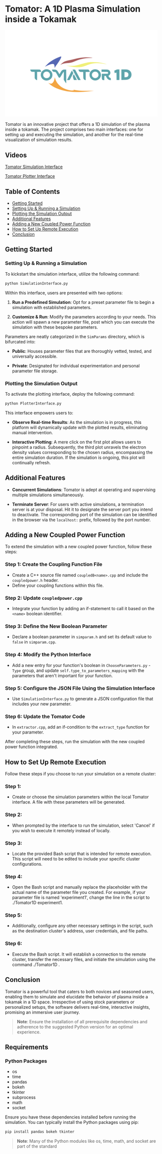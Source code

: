 # **Tomator: A 1D Plasma Simulation inside a Tokamak** 

![logo](logo/logocolor.svg)

Tomator is an innovative project that offers a 1D simulation of the plasma inside a tokamak. The project comprises two main interfaces: one for setting up and executing the simulation, and another for the real-time visualization of simulation results. 

## **Videos** 

[Tomator Simulation Interface](https://youtu.be/qyPUr26huhY) 

[Tomator Plotter Interface](https://youtu.be/1ATl7nQellM) 

## **Table of Contents** 

- [Getting Started](#getting-started) 
- [Setting Up & Running a Simulation](#setting-up--running-a-simulation) 
- [Plotting the Simulation Output](#plotting-the-simulation-output) 
- [Additional Features](#additional-features) 
- [Adding a New Coupled Power Function](#adding-a-new-coupled-power-function) 
- [How to Set Up Remote Execution](#how-to-set-up-remote-execution)
- [Conclusion](#conclusion) 

## **Getting Started** 

### **Setting Up & Running a Simulation** 

To kickstart the simulation interface, utilize the following command: 

```bash 
python SimulationInterface.py 
``` 

Within this interface, users are presented with two options: 

1. **Run a Predefined Simulation**: Opt for a preset parameter file to begin a simulation with established parameters. 

2. **Customize & Run**: Modify the parameters according to your needs. This action will spawn a new parameter file, post which you can execute the simulation with these bespoke parameters. 

Parameters are neatly categorized in the `SimParams` directory, which is bifurcated into: 

- **Public**: Houses parameter files that are thoroughly vetted, tested, and universally accessible. 

- **Private**: Designated for individual experimentation and personal parameter file storage. 

### **Plotting the Simulation Output** 

To activate the plotting interface, deploy the following command: 

```bash 
python PlotterInterface.py 
``` 

This interface empowers users to: 

- **Observe Real-time Results**: As the simulation is in progress, this platform will dynamically update with the plotted results, eliminating manual intervention. 

- **Interactive Plotting**: A mere click on the first plot allows users to pinpoint a radius. Subsequently, the third plot unravels the electron density values corresponding to the chosen radius, encompassing the entire simulation duration. If the simulation is ongoing, this plot will continually refresh. 

## **Additional Features** 

- **Concurrent Simulations**: Tomator is adept at operating and supervising multiple simulations simultaneously. 

- **Terminate Server**: For users with active simulations, a termination server is at your disposal. Hit it to designate the server port you intend to deactivate. The corresponding port of the simulation can be identified in the browser via the `localhost:` prefix, followed by the port number. 

## **Adding a New Coupled Power Function** 

To extend the simulation with a new coupled power function, follow these steps: 

### Step 1: Create the Coupling Function File 
- Create a C++ source file named `coupledB<name>.cpp` and include the `coupledpower.h` header. 
- Define your coupling functions within this file. 

### Step 2: Update `coupledpower.cpp` 
- Integrate your function by adding an if-statement to call it based on the `<name>` boolean identifier. 

### Step 3: Define the New Boolean Parameter 
- Declare a boolean parameter in `simparam.h` and set its default value to `false` in `simparam.cpp`. 

### Step 4: Modify the Python Interface 
- Add a new entry for your function's boolean in `ChooseParameters.py` - `Type` group, and update `self.type_to_parameters_mapping` with the parameters that aren't important for your function. 

### Step 5: Configure the JSON File Using the Simulation Interface 
- Use `SimulationInterface.py` to generate a JSON configuration file that includes your new parameter. 

### Step 6: Update the Tomator Code 
- In `extractor.cpp`, add an if-condition to the `extract_type` function for your parameter. 

After completing these steps, run the simulation with the new coupled power function integrated. 

## **How to Set Up Remote Execution**

Follow these steps if you choose to run your simulation on a remote cluster:

### Step 1: 
- Create or choose the simulation parameters within the local Tomator interface. A file with these parameters will be generated.

### Step 2: 
- When prompted by the interface to run the simulation, select 'Cancel' if you wish to execute it remotely instead of locally.

### Step 3: 
- Locate the provided Bash script that is intended for remote execution. This script will need to be edited to include your specific cluster configurations.

### Step 4: 
- Open the Bash script and manually replace the placeholder with the actual name of the parameter file you created. For example, if your parameter file is named 'experiment1', change the line in the script to ./Tomator1D experiment1.

### Step 5: 
- Additionally, configure any other necessary settings in the script, such as the destination cluster's address, user credentials, and file paths.

### Step 6: 
- Execute the Bash script. It will establish a connection to the remote cluster, transfer the necessary files, and initiate the simulation using the command ./Tomator1D <nameSimParams>.

## **Conclusion** 

Tomator is a powerful tool that caters to both novices and seasoned users, enabling them to simulate and elucidate the behavior of plasma inside a tokamak in a 1D space. Irrespective of using stock parameters or personalized setups, the software delivers real-time, interactive insights, promising an immersive user journey. 

> **Note**: Ensure the installation of all prerequisite dependencies and adherence to the suggested Python version for an optimal experience. 

## **Requirements** 

### **Python Packages** 

- os 
- time 
- pandas 
- bokeh 
- tkinter 
- subprocess 
- math 
- socket 

Ensure you have these dependencies installed before running the simulation. You can typically install the Python packages using pip: 

```bash 
pip install pandas bokeh tkinter 
``` 

> **Note**: Many of the Python modules like os, time, math, and socket are part of the standard 
